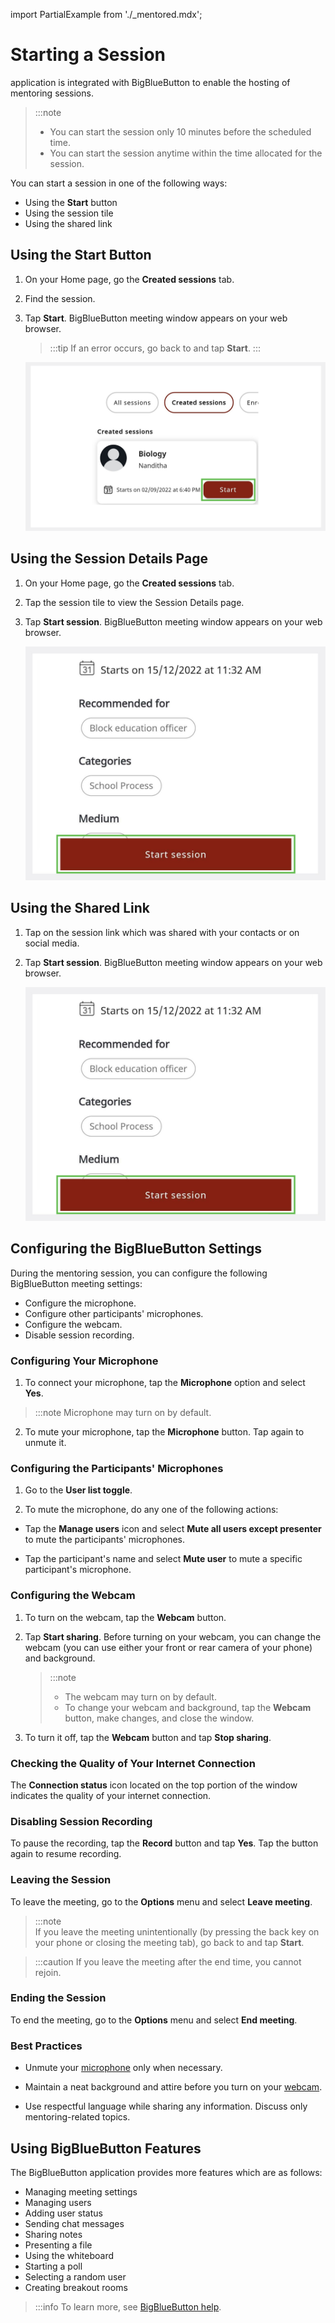 import PartialExample from './_mentored.mdx';

# Starting a Session 

<PartialExample mentored /> application is integrated with BigBlueButton to enable the hosting of mentoring sessions.

> :::note  
>* You can start the session only 10 minutes before the scheduled time.
>* You can start the session anytime within the time allocated for the session.

You can start a session in one of the following ways:

* Using the **Start** button
* Using the session tile
* Using the shared link

## Using the Start Button

1. On your Home page, go the **Created sessions** tab.

2. Find the session.

3. Tap **Start**. BigBlueButton meeting window appears on your web browser.

   >:::tip 
   >If an error occurs, go back to <PartialExample mentored /> and tap **Start**.
   :::
   
   ![start button](media/startbutton.png)

## Using the Session Details Page

1. On your Home page, go the **Created sessions** tab.

2. Tap the session tile to view the Session Details page.

3. Tap **Start session**. BigBlueButton meeting window appears on your web browser.

   ![start session button](media/startsession-button.PNG)
   
## Using the Shared Link

1. Tap on the session link which was shared with your contacts or on social media. 

2. Tap **Start session**. BigBlueButton meeting window appears on your web browser.

   ![start session button](media/startsession-button.PNG)

## Configuring the BigBlueButton Settings

During the mentoring session, you can configure the following BigBlueButton meeting settings:

* Configure the microphone.
* Configure other participants' microphones.
* Configure the webcam.
* Disable session recording.

### Configuring Your Microphone

1. To connect your microphone, tap the **Microphone** option and select **Yes**. 

  > :::note
  > Microphone may turn on by default.

2.	To mute your microphone, tap the **Microphone** button. Tap again to unmute it.

### Configuring the Participants' Microphones

1. Go to the **User list toggle**.

2. To mute the microphone, do any one of the following actions:

* Tap the **Manage users** icon and select **Mute all users except presenter** to mute the participants' microphones.

* Tap the participant's name and select **Mute user** to mute a specific participant's microphone.

### Configuring the Webcam 

1. To turn on the webcam, tap the **Webcam** button.

2. Tap **Start sharing**. Before turning on your webcam, you can change the webcam (you can use either your front or rear camera of your phone) and background. 

   > :::note  
   >* The webcam may turn on by default. 
   >* To change your webcam and background, tap the **Webcam** button, make changes, and close the window.

3. To turn it off, tap the **Webcam** button and tap **Stop sharing**.

### Checking the Quality of Your Internet Connection 

The **Connection status** icon located on the top portion of the window indicates the quality of your internet connection.

### Disabling Session Recording

To pause the recording, tap the **Record** button and tap **Yes**. Tap the button again to resume recording.

### Leaving the Session

To leave the meeting, go to the **Options** menu and select **Leave meeting**.
    
> :::note  
> If you leave the meeting unintentionally (by pressing the back key on your phone or closing the meeting tab), go back to <PartialExample mentored /> and tap **Start**. 

>
>:::caution 
>If you leave the meeting after the end time, you cannot rejoin.

### Ending the Session

To end the meeting, go to the **Options** menu and select **End meeting**.

### Best Practices

- Unmute your [microphone](#configuring-the-microphone) only when necessary.

- Maintain a neat background and attire before you turn on your [webcam](#configuring-the-webcam). 

- Use respectful language while sharing any information. Discuss only mentoring-related topics.

## Using BigBlueButton Features

The BigBlueButton application provides more features which are as follows:

* Managing meeting settings
* Managing users
* Adding user status
* Sending chat messages
* Sharing notes
* Presenting a file
* Using the whiteboard
* Starting a poll
* Selecting a random user
* Creating breakout rooms

>:::info 
>To learn more, see [BigBlueButton help](https://bigbluebutton.org/teachers/tutorials/).
